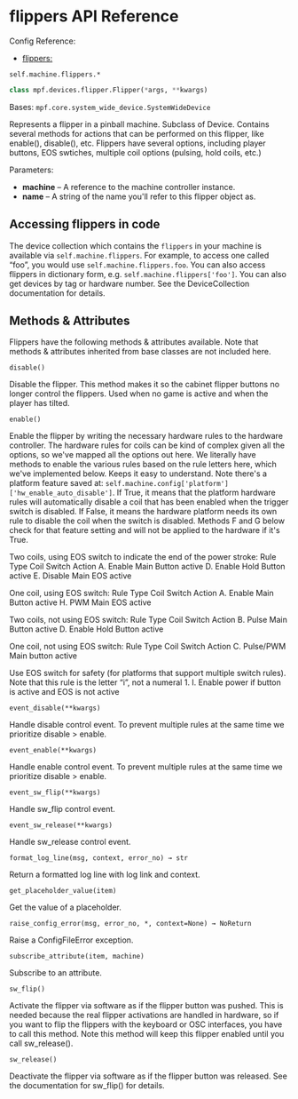 # flippers API Reference

Config Reference:

* [flippers:](../../../config/flippers.md)

`self.machine.flippers.*`

``` python
class mpf.devices.flipper.Flipper(*args, **kwargs)
```

Bases: `mpf.core.system_wide_device.SystemWideDevice`

Represents a flipper in a pinball machine. Subclass of Device. Contains several methods for actions that can be performed on this flipper, like enable(), disable(), etc. Flippers have several options, including player buttons, EOS swtiches, multiple coil options (pulsing, hold coils, etc.)

Parameters:

* **machine** – A reference to the machine controller instance.
* **name** – A string of the name you'll refer to this flipper object as.

## Accessing flippers in code

The device collection which contains the `flippers` in your machine is available via `self.machine.flippers`. For example, to access one called “foo”, you would use `self.machine.flippers.foo`. You can also access flippers in dictionary form, e.g. `self.machine.flippers['foo']`. You can also get devices by tag or hardware number. See the DeviceCollection documentation for details.

## Methods & Attributes

Flippers have the following methods & attributes available. Note that methods & attributes inherited from base classes are not included here.

`disable()`

Disable the flipper.  This method makes it so the cabinet flipper buttons no longer control the flippers. Used when no game is active and when the player has tilted.

`enable()`

Enable the flipper by writing the necessary hardware rules to the hardware controller.  The hardware rules for coils can be kind of complex given all the options, so we've mapped all the options out here. We literally have methods to enable the various rules based on the rule letters here, which we've implemented below. Keeps it easy to understand. Note there's a platform feature saved at: `self.machine.config['platform']['hw_enable_auto_disable']`. If True, it means that the platform hardware rules will automatically disable a coil that has been enabled when the trigger switch is disabled. If False, it means the hardware platform needs its own rule to disable the coil when the switch is disabled. Methods F and G below check for that feature setting and will not be applied to the hardware if it's True.

Two coils, using EOS switch to indicate the end of the power stroke: Rule Type Coil Switch Action A. Enable Main Button active D. Enable Hold Button active E. Disable Main EOS active

One coil, using EOS switch: Rule Type Coil Switch Action A. Enable Main Button active H. PWM Main EOS active

Two coils, not using EOS switch: Rule Type Coil Switch Action B. Pulse Main Button active D. Enable Hold Button active

One coil, not using EOS switch: Rule Type Coil Switch Action C. Pulse/PWM Main button active

Use EOS switch for safety (for platforms that support multiple switch rules). Note that this rule is the letter “i”, not a numeral 1. I. Enable power if button is active and EOS is not active

`event_disable(**kwargs)`

Handle disable control event.  To prevent multiple rules at the same time we prioritize disable > enable.

`event_enable(**kwargs)`

Handle enable control event.  To prevent multiple rules at the same time we prioritize disable > enable.

`event_sw_flip(**kwargs)`

Handle sw_flip control event.

`event_sw_release(**kwargs)`

Handle sw_release control event.

`format_log_line(msg, context, error_no) → str`

Return a formatted log line with log link and context.

`get_placeholder_value(item)`

Get the value of a placeholder.

`raise_config_error(msg, error_no, *, context=None) → NoReturn`

Raise a ConfigFileError exception.

`subscribe_attribute(item, machine)`

Subscribe to an attribute.

`sw_flip()`

Activate the flipper via software as if the flipper button was pushed. This is needed because the real flipper activations are handled in hardware, so if you want to flip the flippers with the keyboard or OSC interfaces, you have to call this method. Note this method will keep this flipper enabled until you call sw_release().

`sw_release()`

Deactivate the flipper via software as if the flipper button was released. See the documentation for sw_flip() for details.
